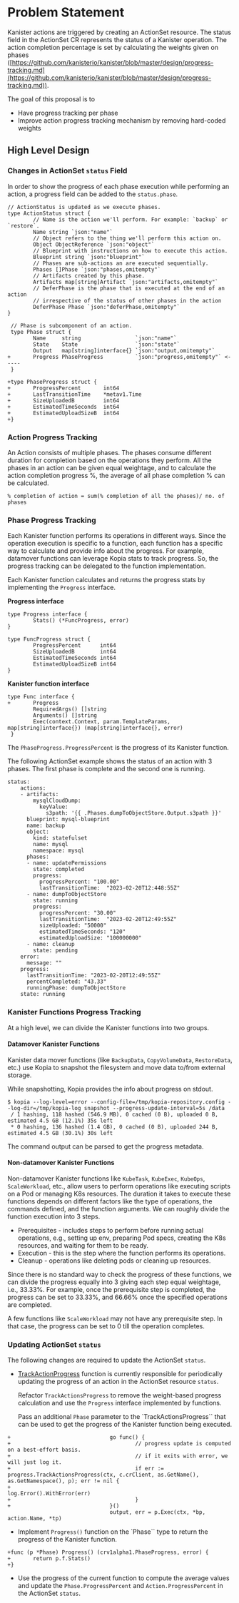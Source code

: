 # Problem Statement

Kanister actions are triggered by creating an ActionSet resource. The status
field in the ActionSet CR represents the status of a Kanister operation. The
action completion percentage is set by calculating the weights given on phases
([https://github.com/kanisterio/kanister/blob/master/design/progress-tracking.md](https://github.com/kanisterio/kanister/blob/master/design/progress-tracking.md)).

The goal of this proposal is to

- Have progress tracking per phase
- Improve action progress tracking mechanism by removing hard-coded weights

## High Level Design

### Changes in ActionSet `status` Field

In order to show the progress of each phase execution while performing an
action, a progress field can be added to the `status.phase`.

```
// ActionStatus is updated as we execute phases.
type ActionStatus struct {
        // Name is the action we'll perform. For example: `backup` or `restore`.
        Name string `json:"name"`
        // Object refers to the thing we'll perform this action on.
        Object ObjectReference `json:"object"`
        // Blueprint with instructions on how to execute this action.
        Blueprint string `json:"blueprint"`
        // Phases are sub-actions an are executed sequentially.
        Phases []Phase `json:"phases,omitempty"`
        // Artifacts created by this phase.
        Artifacts map[string]Artifact `json:"artifacts,omitempty"`
        // DeferPhase is the phase that is executed at the end of an action
        // irrespective of the status of other phases in the action
        DeferPhase Phase `json:"deferPhase,omitempty"`
}

 // Phase is subcomponent of an action.
 type Phase struct {
        Name     string                 `json:"name"`
        State    State                  `json:"state"`
        Output   map[string]interface{} `json:"output,omitempty"`
+       Progress PhaseProgress          `json:"progress,omitempty"` <-----
 }

+type PhaseProgress struct {
+       ProgressPercent       int64
+       LastTransitionTime    *metav1.Time
+       SizeUploadedB         int64
+       EstimatedTimeSeconds  int64
+       EstimatedUploadSizeB  int64
+}
```

### Action Progress Tracking

An Action consists of multiple phases. The phases consume different duration
for completion based on the operations they perform. All the phases in an
action can be given equal weightage, and to calculate the action completion
progress %, the average of all phase completion % can be calculated.

```
% completion of action = sum(% completion of all the phases)/ no. of phases
```

### Phase Progress Tracking

Each Kanister function performs its operations in different ways. Since the
operation execution is specific to a function, each function has a specific way
to calculate and provide info about the progress. For example, datamover
functions can leverage Kopia stats to track progress. So, the progress tracking
can be delegated to the function implementation.

Each Kanister function calculates and returns the progress stats by
implementing the `Progress` interface.

**Progress interface**

```
type Progress interface {
        Stats() (*FuncProgress, error)
}

type FuncProgress struct {
        ProgressPercent      int64
        SizeUploadedB        int64
        EstimatedTimeSeconds int64
        EstimatedUploadSizeB int64
}
```

**Kanister function interface**

```
type Func interface {
+       Progress
        RequiredArgs() []string
        Arguments() []string
        Exec(context.Context, param.TemplateParams, map[string]interface{}) (map[string]interface{}, error)
 }
```

The `PhaseProgress.ProgressPercent` is the progress of its Kanister function.

The following ActionSet example shows the status of an action with 3 phases.
The first phase is complete and the second one is running.

```
status:
    actions:
    - artifacts:
        mysqlCloudDump:
          keyValue:
            s3path: '{{ .Phases.dumpToObjectStore.Output.s3path }}'
      blueprint: mysql-blueprint
      name: backup
      object:
        kind: statefulset
        name: mysql
        namespace: mysql
      phases:
      - name: updatePermissions
        state: completed
        progress:
          progressPercent: "100.00"
          lastTransitionTime:  "2023-02-20T12:448:55Z"
      - name: dumpToObjectStore
        state: running
        progress:
          progressPercent: "30.00"
          lastTransitionTime:  "2023-02-20T12:49:55Z"
          sizeUploaded: "50000"
          estimatedTimeSeconds: "120"
          estimatedUploadSize: "100000000"
      - name: cleanup
        state: pending
    error:
      message: ""
    progress:
      lastTransitionTime: "2023-02-20T12:49:55Z"
      percentCompleted: "43.33"
      runningPhase: dumpToObjectStore
    state: running
```

### Kanister Functions Progress Tracking

At a high level, we can divide the Kanister functions into two groups.

#### Datamover Kanister Functions

Kanister data mover functions (like `BackupData`, `CopyVolumeData`,
`RestoreData`, etc.) use Kopia to snapshot the filesystem and move data to/from
external storage.

While snapshotting, Kopia provides the info about progress on stdout.

```
$ kopia --log-level=error --config-file=/tmp/kopia-repository.config --log-dir=/tmp/kopia-log snapshot --progress-update-interval=5s /data
 / 1 hashing, 118 hashed (546.9 MB), 0 cached (0 B), uploaded 0 B, estimated 4.5 GB (12.1%) 35s left
 * 0 hashing, 136 hashed (1.4 GB), 0 cached (0 B), uploaded 244 B, estimated 4.5 GB (30.1%) 30s left
```

The command output can be parsed to get the progress metadata.

#### Non-datamover Kanister Functions

Non-datamover Kanister functions like `KubeTask`, `KubeExec`, `KubeOps`,
`ScaleWorkload`, etc., allow users to perform operations like executing scripts
on a Pod or managing K8s resources. The duration it takes to execute these
functions depends on different factors like the type of operations, the
commands defined, and the function arguments. We can roughly divide the
function execution into 3 steps.

- Prerequisites - includes steps to perform before running actual operations,
  e.g., setting up env, preparing Pod specs, creating the K8s resources, and
  waiting for them to be ready.
- Execution - this is the step where the function performs its operations.
- Cleanup - operations like deleting pods or cleaning up resources.

Since there is no standard way to check the progress of these functions, we can
divide the progress equally into 3 giving each step equal weightage, i.e.,
33.33%. For example, once the prerequisite step is completed, the progress can
be set to 33.33%, and 66.66% once the specified operations are completed.

A few functions like `ScaleWorkload` may not have any prerequisite step. In
that case, the progress can be set to 0 till the operation completes.

### Updating ActionSet `status`

The following changes are required to update the ActionSet `status`.

- [TrackActionProgress](https://github.com/kanisterio/kanister/blob/master/pkg/progress/action.go#L47)
  function is currently responsible for periodically updating the progress of an
  action in the ActionSet resource `status`.
  
  Refactor `TrackActionsProgress` to remove the weight-based progress calculation
  and use the `Progress` interface implemented by functions.
  
  Pass an additional `Phase` parameter to the `TrackActionsProgress`` that can be
  used to get the progress of the Kanister function being executed.

```
+                               go func() {
+                                       // progress update is computed on a best-effort basis.
+                                       // if it exits with error, we will just log it.
+                                       if err := progress.TrackActionsProgress(ctx, c.crClient, as.GetName(), as.GetNamespace(), p); err != nil {
+                                               log.Error().WithError(err)
+                                       }
+                               }()
                                output, err = p.Exec(ctx, *bp, action.Name, *tp)

```

- Implement `Progress()` function on the `Phase`` type to return the progress
  of the Kanister function.

```
+func (p *Phase) Progress() (crv1alpha1.PhaseProgress, error) {
+       return p.f.Stats()
+}
```

- Use the progress of the current function to compute the average values and
  update the `Phase.ProgressPercent` and `Action.ProgressPercent` in the
  ActionSet `status`.
